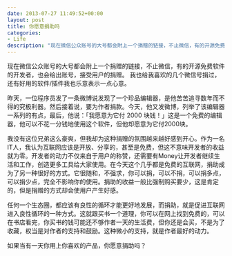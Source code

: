 ```yaml
---
date: 2013-07-27 11:49:52+00:00
layout: post
title: 你愿意捐助吗
categories:
- Life
description: "现在微信公众账号的大号都会附上一个捐赠的链接，不止微信，有的开源免费软件的开发者，也会给出账号，接受用户的捐赠。 我也给我喜欢的几个微信号捐过，还有好用的软件/插件我也乐意表示一点心意。"
---
```


现在微信公众账号的大号都会附上一个捐赠的链接，不止微信，有的开源免费软件的开发者，也会给出账号，接受用户的捐赠。 我也给我喜欢的几个微信号捐过，还有好用的软件/插件我也乐意表示一点心意。  

昨天，一位程序员发了一条微博说发现了一个珍品编辑器，是他苦苦追寻数年而不得的究极利器。然后接着说，要为作者捐款。今天，他又发微博，列举了该编辑器一系列的有点，最后，他说：「我愿意为它付 2000 块钱！」这是一个免费的编辑器，他可以不花一分钱地使用这个软件，但他却愿意为它付2000块。  

我没有这位兄弟这么豪爽，但我却为这种捐赠的氛围越来越好感到开心。作为一名IT人，我认为互联网应该是开放、分享的，甚至是免费，但这不意味开发者的收益就为零。开发者的动力不仅来自于用户的称赞，还需要有Money让开发者继续生活和工作，创造更多工具给大家使用。在今天这个几乎都是免费的互联网，捐助成为了另一种很好的方式。它很随和，不强求，你可以捐，可以不捐，可以捐多点，可以捐少点，完全不影响你的使用。捐助的收益一般比强制购买要少，这是肯定的，但是捐赠的方式却会使用户产生好感。  

任何一个生态圈，都应该有良性的循环才能更好地发展，而捐助，就是促进互联网进入良性循环的一种方式。这就跟买书一个道理，你可以在网上找到免费的，可以在书店看完，你买书的钱可能还不够作者一天的生活费，但你还是会买，不是为了收藏，权当是对作者的支持和鼓励。这种微小的支持，就是作者最好的动力。  

如果当有一天你用上你喜欢的产品，你愿意捐助吗？
